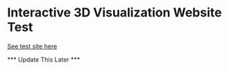 # Interactive 3D Visualization Website Test

[See test site here](https://ncar.github.io/interactive3d/)

*** Update This Later ***

